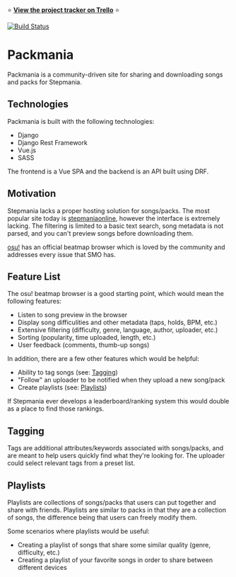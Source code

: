 ⭐ [**View the project tracker on Trello**](https://trello.com/b/55ohMBov/packmania) ⭐

[![Build Status](https://travis-ci.org/Kangaroux/packmania.svg?branch=master)](https://travis-ci.org/Kangaroux/packmania)

# Packmania
Packmania is a community-driven site for sharing and downloading songs and packs for Stepmania.

## Technologies
Packmania is built with the following technologies:
- Django
- Django Rest Framework
- Vue.js
- SASS

The frontend is a Vue SPA and the backend is an API built using DRF.

## Motivation
Stepmania lacks a proper hosting solution for songs/packs. The most popular site today is [stepmaniaonline](http://stepmaniaonline.net/), however the interface is extremely lacking. The filtering is limited to a basic text search, song metadata is not parsed, and you can't preview songs before downloading them.

[osu!](https://osu.ppy.sh/beatmapsets) has an official beatmap browser which is loved by the community and addresses every issue that SMO has.

## Feature List
The osu! beatmap browser is a good starting point, which would mean the following features:
- Listen to song preview in the browser
- Display song difficulities and other metadata (taps, holds, BPM, etc.)
- Extensive filtering (difficulty, genre, language, author, uploader, etc.)
- Sorting (popularity, time uploaded, length, etc.)
- User feedback (comments, thumb-up songs)

In addition, there are a few other features which would be helpful:
- Ability to tag songs (see: [Tagging](#tagging))
- "Follow" an uploader to be notified when they upload a new song/pack
- Create playlists (see: [Playlists](#playlists))

If Stepmania ever develops a leaderboard/ranking system this would double as a place to find those rankings.

## Tagging
Tags are additional attributes/keywords associated with songs/packs, and are meant to help users quickly find what they're looking for. The uploader could select relevant tags from a preset list.

## Playlists
Playlists are collections of songs/packs that users can put together and share with friends. Playlists are similar to packs in that they are a collection of songs, the difference being that users can freely modify them.

Some scenarios where playlists would be useful:
- Creating a playlist of songs that share some similar quality (genre, difficulty, etc.)
- Creating a playlist of your favorite songs in order to share between different devices

